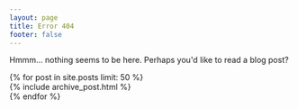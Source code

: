 ```yaml
---
layout: page
title: Error 404
footer: false
---
```

<p>Hmmm... nothing seems to be here. Perhaps you'd like to read a blog post?</p>

<div id="blog-archives" class="missing">
{% for post in site.posts limit: 50 %}
<article>
  {% include archive_post.html %}
</article>
{% endfor %}
</div>